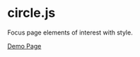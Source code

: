 circle.js
=========

Focus page elements of interest with style.

[Demo Page](http://circlejs.github.io/circle.js/)
